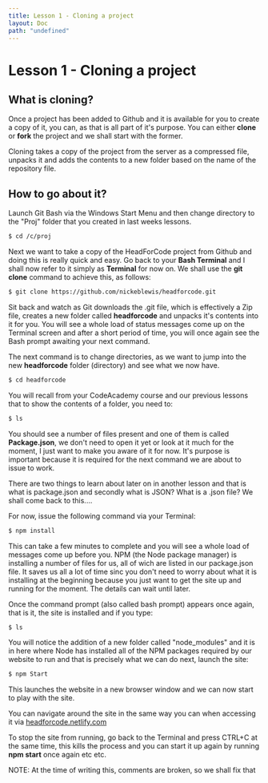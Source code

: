 ```yaml
---
title: Lesson 1 - Cloning a project
layout: Doc
path: "undefined"
---
```


# Lesson 1 - Cloning a project

## What is cloning?

Once a project has been added to Github and it is available for you to create a copy of it, you can, as that is all part of it's purpose. You can either **clone** or **fork** the project and we shall start with the former.

Cloning takes a copy of the project from the server as a compressed file, unpacks it and adds the contents to a new folder based on the name of the repository file.

## How to go about it?

Launch Git Bash via the Windows Start Menu and then change directory to the "Proj" folder that you created in last weeks lessons.

```Bash
$ cd /c/proj
```

Next we want to take a copy of the HeadForCode project from Github and doing this is really quick and easy. Go back to your **Bash Terminal** and I shall now refer to it simply as **Terminal** for now on.
We shall use the **git clone** command to achieve this, as follows:

```Bash
$ git clone https://github.com/nickeblewis/headforcode.git
```

Sit back and watch as Git downloads the .git file, which is effectively a Zip file, creates a new folder called **headforcode** and unpacks it's contents into it for you. You will see a whole 
load of status messages come up on the Terminal screen and after a short period of time, you will once again see the Bash prompt awaiting your next command.

The next command is to change directories, as we want to jump into the new **headforcode** folder (directory) and see what we now have.

```Bash
$ cd headforcode
```

You will recall from your CodeAcademy course and our previous lessons that to show the contents of a folder, you need to:

```Bash
$ ls
```

You should see a number of files present and one of them is called **Package.json**, we don't need to open it yet or look at it much for the moment, I just want to make you aware of it for now. It's purpose 
is important because it is required for the next command we are about to issue to work.

There are two things to learn about later on in another lesson and that is what is package.json and secondly what is JSON? What is a .json file? We shall come back to this....

For now, issue the following command via your Terminal:

```Bash
$ npm install
```

This can take a few minutes to complete and you will see a whole load of messages come up before you. NPM (the Node package manager) is installing a number of files for us, all of wich are listed 
in our package.json file. It saves us all a lot of time sinc you don't need to worry about what it is installing at the beginning because you just want to get the site up and running for the moment. 
The details can wait until later.

Once the command prompt (also called bash prompt) appears once again, that is it, the site is installed and if you type:

```Bash
$ ls
```

You will notice the addition of a new folder called "node_modules" and it is in here where Node has installed all of the NPM packages required by our website to run and that is precisely what we can 
do next, launch the site:

```Bash
$ npm Start
```

This launches the website in a new browser window and we can now start to play with the site. 

You can navigate around the site in the same way you can when accessing it via [headforcode.netlify.com](https://headforcode.netlify.com)

To stop the site from running, go back to the Terminal and press CTRL+C at the same time, this kills the process and you can start it up again by running **npm start** once again etc etc.

NOTE: At the time of writing this, comments are broken, so we shall fix that